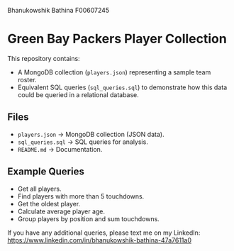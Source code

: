 Bhanukowshik Bathina F00607245
# Green Bay Packers Player Collection

This repository contains:
- A MongoDB collection (`players.json`) representing a sample team roster.
- Equivalent SQL queries (`sql_queries.sql`) to demonstrate how this data could be queried in a relational database.

## Files
- `players.json` → MongoDB collection (JSON data).
- `sql_queries.sql` → SQL queries for analysis.
- `README.md` → Documentation.

## Example Queries
- Get all players.
- Find players with more than 5 touchdowns.
- Get the oldest player.
- Calculate average player age.
- Group players by position and sum touchdowns.

If you have any additional queries, please text me on my LinkedIn: https://www.linkedin.com/in/bhanukowshik-bathina-47a7611a0 
